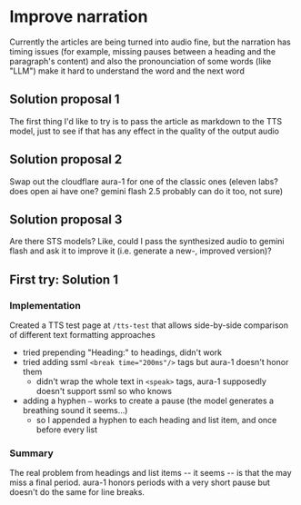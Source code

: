 # Improve narration

Currently the articles are being turned into audio fine, but the narration has timing issues (for example, missing pauses between a heading and the paragraph's content) and also the pronounciation of some words (like "LLM") make it hard to understand the word and the next word

## Solution proposal 1

The first thing I'd like to try is to pass the article as markdown to the TTS model, just to see if that has any effect in the quality of the output audio

## Solution proposal 2

Swap out the cloudflare aura-1 for one of the classic ones (eleven labs? does open ai have one? gemini flash 2.5 probably can do it too, not sure)

## Solution proposal 3

Are there STS models? Like, could I pass the synthesized audio to gemini flash and ask it to improve it (i.e. generate a new-, improved version)?

## First try: Solution 1

### Implementation

Created a TTS test page at `/tts-test` that allows side-by-side comparison of different text formatting approaches

- tried prepending "Heading:" to headings, didn't work
- tried adding ssml `<break time="200ms"/>` tags but aura-1 doesn't honor them
    - didn't wrap the whole text in `<speak>` tags, aura-1 supposedly doesn't support ssml so who knows
- adding a hyphen `—` works to create a pause (the model generates a breathing sound it seems...)
    - so I appended a hyphen to each heading and list item, and once before every list

### Summary

The real problem from headings and list items -- it seems -- is that the may miss a final period. aura-1 honors periods with a very short pause but doesn't do the same for line breaks.
